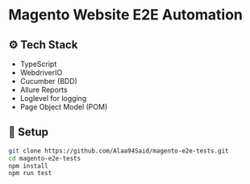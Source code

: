 # Magento Website E2E Automation

## ⚙ Tech Stack
- TypeScript
- WebdriverIO
- Cucumber (BDD)
- Allure Reports
- Loglevel for logging
- Page Object Model (POM)

## 🚀 Setup

```bash
git clone https://github.com/Alaa94Said/magento-e2e-tests.git
cd magento-e2e-tests
npm install
npm run test
